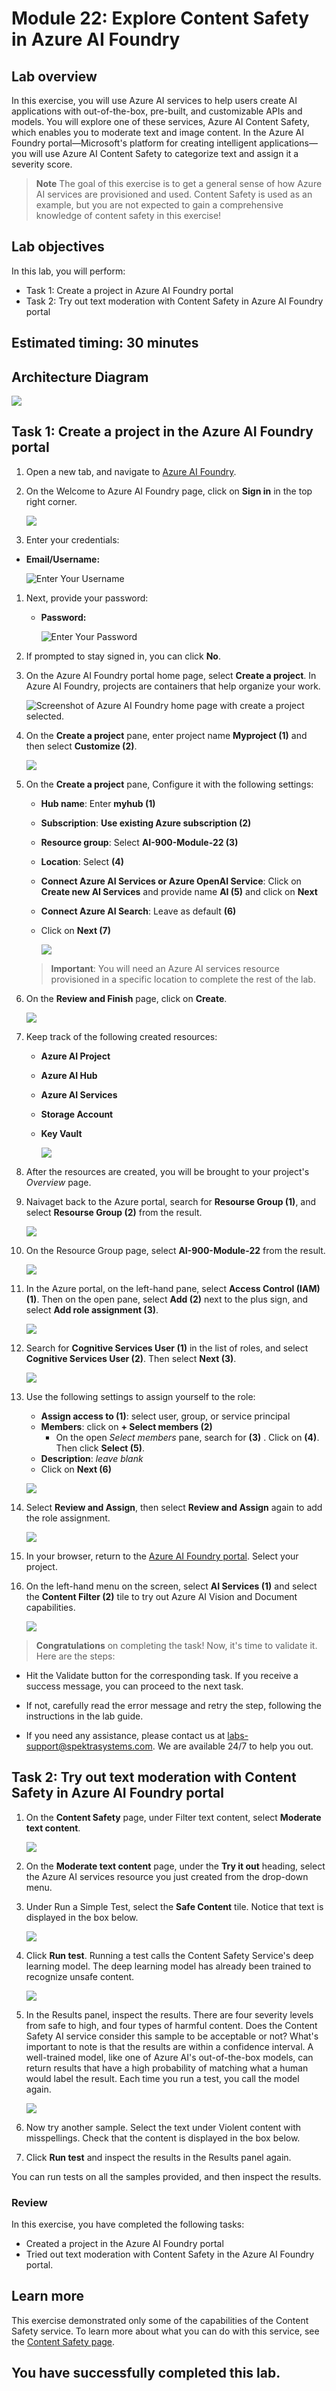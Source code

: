 # Module 22: Explore Content Safety in Azure AI Foundry

## Lab overview

In this exercise, you will use Azure AI services to help users create AI applications with out-of-the-box, pre-built, and customizable APIs and models. You will explore one of these services, Azure AI Content Safety, which enables you to moderate text and image content. In the Azure AI Foundry portal—Microsoft's platform for creating intelligent applications—you will use Azure AI Content Safety to categorize text and assign it a severity score.

> **Note**
> The goal of this exercise is to get a general sense of how Azure AI services are provisioned and used. Content Safety is used as an example, but you are not expected to gain a comprehensive knowledge of content safety in this exercise!

## Lab objectives

In this lab, you will perform:

- Task 1: Create a project in Azure AI Foundry portal
- Task 2: Try out text moderation with Content Safety in Azure AI Foundry portal 

## Estimated timing: 30 minutes

## Architecture Diagram

 ![](media/ex22.png)

## Task 1: Create a project in the Azure AI Foundry portal

1. Open a new tab, and navigate to [Azure AI Foundry](https://ai.azure.com?azure-portal=true).

1. On the Welcome to Azure AI Foundry page, click on **Sign in** in the top right corner.

   ![](./media/17-18.png)

1.  Enter your credentials:
 
   - **Email/Username:** <inject key="AzureAdUserEmail"></inject>
 
       ![Enter Your Username](./media/19-4.png)
 
1. Next, provide your password:
 
   - **Password:** <inject key="AzureAdUserPassword"></inject>
 
     ![Enter Your Password](./media/19-5.png)
 
1. If prompted to stay signed in, you can click **No**.

1. On the Azure AI Foundry portal home page, select **Create a project**. In Azure AI Foundry, projects are containers that help organize your work.  

    ![Screenshot of Azure AI Foundry home page with create a project selected.](./media/azure-ai-foundry-create-project.png)

1. On the **Create a project** pane, enter project name **Myproject<inject key="DeploymentID" enableCopy="false" /> (1)** and then select **Customize (2)**.

    ![](./media/17-3.png)

1. On the **Create a project** pane, Configure it with the following settings:

    - **Hub name**: Enter **myhub<inject key="DeploymentID" enableCopy="false" /> (1)**
    - **Subscription**: **Use existing Azure subscription (2)**
    - **Resource group**: Select **AI-900-Module-22 (3)**
    - **Location**: Select **<inject key="location" enableCopy="false"/> (4)**
    - **Connect Azure AI Services or Azure OpenAI Service**:
    Click on **Create new AI Services** and provide name **AI<inject key="DeploymentID" enableCopy="false" /> (5)** and click on **Next**
    - **Connect Azure AI Search**: Leave as default **(6)**
    - Click on **Next (7)**

        ![](./media/22-12.png)

    > **Important**: You will need an Azure AI services resource provisioned in a specific location to complete the rest of the lab.

1. On the **Review and Finish** page, click on **Create**.

    ![](./media/22-1.png)

1. Keep track of the following created resources: 
    
    - **Azure AI Project**
    - **Azure AI Hub**  
    - **Azure AI Services**    
    - **Storage Account**  
    - **Key Vault**

      ![](./media/17-4.png)

1. After the resources are created, you will be brought to your project's *Overview* page.  

1. Naivaget back to the Azure portal, search for **Resourse Group (1)**, and select **Resourse Group (2)** from the result.

   ![](./media/22-2.png)

1. On the Resource Group page, select **AI-900-Module-22** from the result.

   ![](./media/22-3.png)

1. In the Azure portal, on the left-hand pane, select **Access Control (IAM) (1)**. Then on the open pane, select **Add (2)** next to the plus sign, and select **Add role assignment (3)**. 

   ![](./media/22-4.png)

1. Search for **Cognitive Services User (1)** in the list of roles, and select **Cognitive Services User (2)**. Then select **Next (3)**. 

   ![](./media/22-5.png)

1. Use the following settings to assign yourself to the role: 
    - **Assign access to (1)**: select user, group, or service principal
    - **Members**: click on **+ Select members (2)**
        - On the open *Select members* pane, search for **<inject key="AzureAdUserEmail"></inject> (3)** . Click on **<inject key="AzureAdUserEmail"></inject> (4)**. Then click **Select (5)**.
    - **Description**: *leave blank*
    - Click on **Next (6)**

    ![](./media/22-6.png)

1. Select **Review and Assign**, then select **Review and Assign** again to add the role assignment.    

   ![](./media/2207.png)

1. In your browser, return to the [Azure AI Foundry portal](https://ai.azure.com?azure-portal=true). Select your project. 

1. On the left-hand menu on the screen, select **AI Services (1)** and select the **Content Filter (2)** tile to try out Azure AI Vision and Document capabilities.
    
    ![](./media/22-7.png)

> **Congratulations** on completing the task! Now, it's time to validate it. Here are the steps:
 
- Hit the Validate button for the corresponding task. If you receive a success message, you can proceed to the next task. 
- If not, carefully read the error message and retry the step, following the instructions in the lab guide.
- If you need any assistance, please contact us at labs-support@spektrasystems.com. We are available 24/7 to help you out.

   <validation step="7ff02ba9-c76e-41b8-9319-a1f4b195ca8a" />

## Task 2: Try out text moderation with Content Safety in Azure AI Foundry portal 

1. On the **Content Safety** page, under Filter text content, select **Moderate text content**.

   ![](./media/22-8.png)

1. On the **Moderate text content** page, under the **Try it out** heading, select the Azure AI services resource you just created from the drop-down menu.  

1. Under Run a Simple Test, select the **Safe Content** tile. Notice that text is displayed in the box below. 

   ![](./media/22-9.png)

1. Click **Run test**. Running a test calls the Content Safety Service's deep learning model. The deep learning model has already been trained to recognize unsafe content.

   ![](./media/22-10.png)

1. In the Results panel, inspect the results. There are four severity levels from safe to high, and four types of harmful content. Does the Content Safety AI service consider this sample to be acceptable or not? What's important to note is that the results are within a confidence interval. A well-trained model, like one of Azure AI's out-of-the-box models, can return results that have a high probability of matching what a human would label the result. Each time you run a test, you call the model again. 

   ![](./media/22-11.png)

1. Now try another sample. Select the text under Violent content with misspellings. Check that the content is displayed in the box below.

1. Click **Run test** and inspect the results in the Results panel again. 

You can run tests on all the samples provided, and then inspect the results.

### Review
In this exercise, you have completed the following tasks:
- Created a project in the Azure AI Foundry portal
- Tried out text moderation with Content Safety in the Azure AI Foundry portal.

## Learn more

This exercise demonstrated only some of the capabilities of the Content Safety service. To learn more about what you can do with this service, see the [Content Safety page](https://learn.microsoft.com/azure/ai-services/content-safety/overview).

## You have successfully completed this lab.
